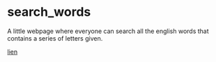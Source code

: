 # search_words
A little webpage where everyone can search all the english words that contains a series of letters given.

[lien](https://nath54.github.io/search_words/index.html)

